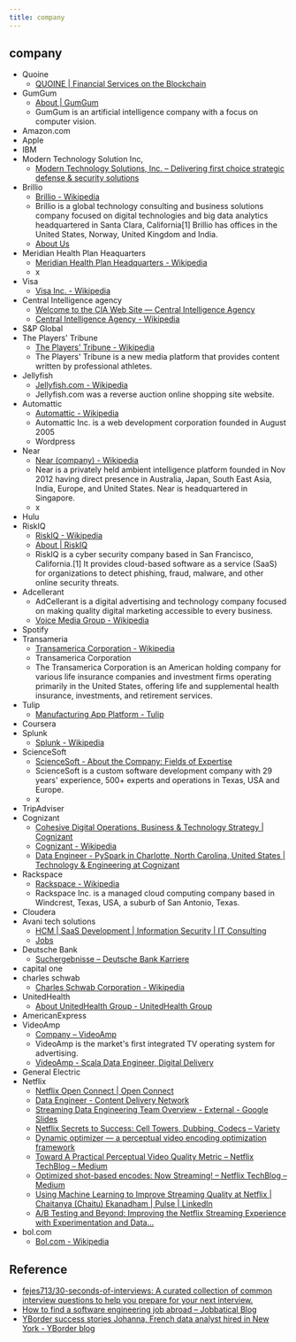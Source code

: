 ```yaml
---
title: company
---
```


## company

* Quoine
    * [QUOINE | Financial Services on the Blockchain](https://quoine.com/)
* GumGum
    * [About \| GumGum](https://gumgum.com/about-us)
    * GumGum is an artificial intelligence company with a focus on computer vision. 
* Amazon.com
* Apple
* IBM
* Modern Technology Solution Inc,
    * [Modern Technology Solutions, Inc\. – Delivering first choice strategic defense & security solutions](http://www.mtsi-va.com/)
* Brillio
    * [Brillio \- Wikipedia](https://en.wikipedia.org/wiki/Brillio)
    * Brillio is a global technology consulting and business solutions company focused on digital technologies and big data analytics headquartered in Santa Clara, California[1] Brillio has offices in the United States, Norway, United Kingdom and India.
    * [About Us](https://www.brillio.com/about)
* Meridian Health Plan Heaquarters
    * [Meridian Health Plan Headquarters \- Wikipedia](https://en.wikipedia.org/wiki/Meridian_Health_Plan_Headquarters)
    * x
* Visa
    * [Visa Inc\. \- Wikipedia](https://en.wikipedia.org/wiki/Visa_Inc.)
* Central Intelligence agency
    * [Welcome to the CIA Web Site — Central Intelligence Agency](https://www.cia.gov/index.html)
    * [Central Intelligence Agency \- Wikipedia](https://en.wikipedia.org/wiki/Central_Intelligence_Agency)
* S&P Global
* The Players' Tribune   
    * [The Players' Tribune \- Wikipedia](https://en.wikipedia.org/wiki/The_Players%27_Tribune)
    * The Players' Tribune is a new media platform that provides content written by professional athletes.
* Jellyfish
    * [Jellyfish\.com \- Wikipedia](https://en.wikipedia.org/wiki/Jellyfish.com)
    * Jellyfish.com was a reverse auction online shopping site website. 
* Automattic
    * [Automattic \- Wikipedia](https://en.wikipedia.org/wiki/Automattic)
    * Automattic Inc. is a web development corporation founded in August 2005
    * Wordpress
* Near
    * [Near \(company\) \- Wikipedia](https://en.wikipedia.org/wiki/Near_(company))
    * Near is a privately held ambient intelligence platform founded in Nov 2012 having direct presence in Australia, Japan, South East Asia, India, Europe, and United States. Near is headquartered in Singapore.
    * x
* Hulu
* RiskIQ
   * [RiskIQ \- Wikipedia](https://en.wikipedia.org/wiki/RiskIQ)
   * [About \| RiskIQ](https://www.riskiq.com/about/)
   * RiskIQ is a cyber security company based in San Francisco, California.[1] It provides cloud-based software as a service (SaaS) for organizations to detect phishing, fraud, malware, and other online security threats.
* Adcellerant
    * AdCellerant is a digital advertising and technology company focused on making quality digital marketing accessible to every business. 
    * [Voice Media Group \- Wikipedia](https://en.wikipedia.org/wiki/Voice_Media_Group)
* Spotify
* Transameria
    * [Transamerica Corporation \- Wikipedia](https://en.wikipedia.org/wiki/Transamerica_Corporation)
    * Transamerica Corporation
    * The Transamerica Corporation is an American holding company for various life insurance companies and investment firms operating primarily in the United States, offering life and supplemental health insurance, investments, and retirement services. 
* Tulip 
    * [Manufacturing App Platform \- Tulip](https://tulip.co/)
* Coursera
* Splunk
    * [Splunk \- Wikipedia](https://en.wikipedia.org/wiki/Splunk)
* ScienceSoft
    * [ScienceSoft \- About the Company: Fields of Expertise](https://www.scnsoft.com/about/company)
    * ScienceSoft is a custom software development company with 29 years' experience, 500+ experts and operations in Texas, USA and Europe.
    * x
* TripAdviser
* Cognizant
    * [Cohesive Digital Operations, Business & Technology Strategy \| Cognizant](https://www.cognizant.com/)
    * [Cognizant \- Wikipedia](https://en.wikipedia.org/wiki/Cognizant)
    * [Data Engineer \- PySpark in Charlotte, North Carolina, United States \| Technology & Engineering at Cognizant](https://careers.cognizant.com/global/en/job/COGNGLOBAL00027053931/Data-Engineer-PySpark?src=JB-11160)
* Rackspace
    * [Rackspace \- Wikipedia](https://en.wikipedia.org/wiki/Rackspace)
    * Rackspace Inc. is a managed cloud computing company based in Windcrest, Texas, USA, a suburb of San Antonio, Texas.
* Cloudera
* Avani tech solutions
    * [HCM \| SaaS Development \| Information Security \| IT Consulting](http://www.avanitechsolutions.com/)
    * [Jobs](https://talenthirecls3.ceipal.com/jobs/jobs_description/8a5778eec322578b4f8da2ae05bfe626/c20ad4d76fe97759aa27a0c99bff6710)
* Deutsche Bank
    * [Suchergebnisse – Deutsche Bank Karriere](https://www.db.com/careers/de/berufserfahrene/stellensuche/job_suchergebnisse_berufserfahrene.html?kid=global.generic.indeed.organic.jobad#JobOpeningId=441223)
* capital one
* charles schwab
    * [Charles Schwab Corporation \- Wikipedia](https://en.wikipedia.org/wiki/Charles_Schwab_Corporation)
* UnitedHealth
    * [About UnitedHealth Group \- UnitedHealth Group](https://www.unitedhealthgroup.com/about.html)
* AmericanExpress
* VideoAmp
    * [Company – VideoAmp](https://www.videoamp.com/company/)
    * VideoAmp is the market's first integrated TV operating system for advertising.
    * [VideoAmp \- Scala Data Engineer, Digital Delivery](https://jobs.lever.co/videoamp.com/b5200a18-3b94-4e62-817f-3ea84061af26)
* General Electric
* Netflix
    * [Netflix Open Connect \| Open Connect](https://openconnect.netflix.com/en/)
    * [Data Engineer \- Content Delivery Network](https://jobs.netflix.com/jobs/864557)
    * [Streaming Data Engineering Team Overview \- External \- Google Slides](https://docs.google.com/presentation/d/1OxQPvEi5v1JoZrMDmLGxYdDY2zaAylKWpe18X9sirC0/edit#slide=id.g35d30ccc82_0_25)
    * [Netflix Secrets to Success: Cell Towers, Dubbing, Codecs – Variety](https://variety.com/2018/digital/news/netflix-success-secrets-1202721847/)
    * [Dynamic optimizer — a perceptual video encoding optimization framework](https://medium.com/netflix-techblog/dynamic-optimizer-a-perceptual-video-encoding-optimization-framework-e19f1e3a277f)
    * [Toward A Practical Perceptual Video Quality Metric – Netflix TechBlog – Medium](https://medium.com/netflix-techblog/toward-a-practical-perceptual-video-quality-metric-653f208b9652)
    * [Optimized shot\-based encodes: Now Streaming\! – Netflix TechBlog – Medium](https://medium.com/netflix-techblog/optimized-shot-based-encodes-now-streaming-4b9464204830)
    * [Using Machine Learning to Improve Streaming Quality at Netflix \| Chaitanya \(Chaitu\) Ekanadham \| Pulse \| LinkedIn](https://www.linkedin.com/pulse/using-machine-learning-improve-streaming-quality-chaitanya-ekanadham/)
    * [A/B Testing and Beyond: Improving the Netflix Streaming Experience with Experimentation and Data…](https://medium.com/netflix-techblog/a-b-testing-and-beyond-improving-the-netflix-streaming-experience-with-experimentation-and-data-5b0ae9295bdf)
* bol.com
    * [Bol\.com \- Wikipedia](https://en.wikipedia.org/wiki/Bol.com)



## Reference
* [fejes713/30\-seconds\-of\-interviews: A curated collection of common interview questions to help you prepare for your next interview\.](https://github.com/fejes713/30-seconds-of-interviews)
* [How to find a software engineering job abroad – Jobbatical Blog](https://blog.jobbatical.com/how-to-find-a-software-engineering-job-abroad-a94d19a737ca)
* [ YBorder success stories Johanna, French data analyst hired in New York \- YBorder blog](https://blog.yborder.com/2017/09/13/yborder-success-stories-johanna-french-data-analyst-hired-new-york/)
